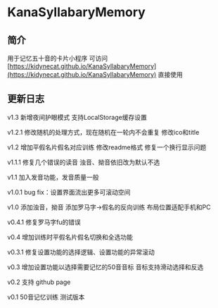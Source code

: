 # KanaSyllabaryMemory
## 简介

用于记忆五十音的卡片小程序
可访问 [https://kidynecat.github.io/KanaSyllabaryMemory](https://kidynecat.github.io/KanaSyllabaryMemory) 直接使用

## 更新日志
v1.3
新增夜间护眼模式
支持LocalStorage缓存设置

v1.2.1
修改随机的处理方式，现在随机在一轮内不会重复
修改ico和title

v1.2
增加平假名片假名对应训练
修改readme格式
修复一个换行显示问题

v1.1.1
修复几个错误的读音
浊音、拗音依旧改为默认不选

v1.1
加入发音功能，发音质量一般 

v1.0.1 
bug fix：设置界面流出更多可滚动空间

v1.0
添加浊音，拗音
添加罗马字->假名的反向训练
布局位置适配手机和PC

v0.4.1
修复罗马字fu的错误

v0.4
增加训练时平假名片假名切换和全选功能

v0.3.1
修复设置功能的选择逻辑、设置功能的异常滚动

v0.3
增加设置功能以选择需要记忆的50音音标
音标支持滑动选择和反选

v0.2
支持 github page

v0.1
50音记忆训练
测试版本